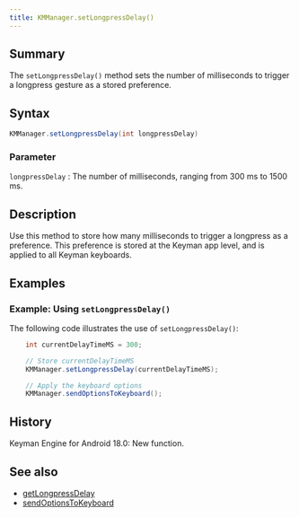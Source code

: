 ```yaml
---
title: KMManager.setLongpressDelay()
---
```


## Summary

The `setLongpressDelay()` method sets the number of milliseconds to trigger a longpress gesture as a stored preference.

## Syntax

```java
KMManager.setLongpressDelay(int longpressDelay)
```
### Parameter
`longpressDelay`
: The number of milliseconds, ranging from 300 ms to 1500 ms.

## Description
Use this method to store how many milliseconds to trigger a longpress as a preference.
This preference is stored at the Keyman app level, and is applied to all Keyman keyboards.

## Examples

### Example: Using `setLongpressDelay()`

The following code illustrates the use of `setLongpressDelay()`:
```java
    int currentDelayTimeMS = 300;

    // Store currentDelayTimeMS
    KMManager.setLongpressDelay(currentDelayTimeMS);

    // Apply the keyboard options
    KMManager.sendOptionsToKeyboard();
```

## History
Keyman Engine for Android 18.0: New function.

## See also
* [getLongpressDelay](getLongpressDelay)
* [sendOptionsToKeyboard](sendOptionsToKeyboard)
